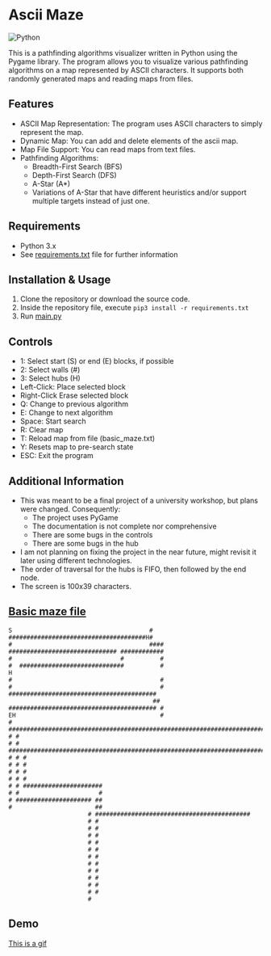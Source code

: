 # Ascii Maze

![Python](https://img.shields.io/badge/python-3670A0?style=for-the-badge&logo=python&logoColor=ffdd54)


This is a pathfinding algorithms visualizer written in Python using the Pygame library. The program allows you to visualize various pathfinding algorithms on a map represented by ASCII characters. It supports both randomly generated maps and reading maps from files.

## Features

- ASCII Map Representation: The program uses ASCII characters to simply represent the map.
- Dynamic Map: You can add and delete elements of the ascii map.
- Map File Support: You can read maps from text files. 
- Pathfinding Algorithms:
  - Breadth-First Search (BFS)
  - Depth-First Search (DFS)
  - A-Star (A*)
  - Variations of A-Star that have different heuristics and/or support multiple targets instead of just one.

## Requirements

- Python 3.x
- See [requirements.txt](./requirements.txt) file for further information

## Installation & Usage

1. Clone the repository or download the source code.
2. Inside the repository file, execute `pip3 install -r requirements.txt`
3. Run [main.py](./main.py)

## Controls

- 1: Select start (S) or end (E) blocks, if possible
- 2: Select walls (#)
- 3: Select hubs (H)
- Left-Click: Place selected block
- Right-Click Erase selected block
- Q: Change to previous algorithm
- E: Change to next algorithm
- Space: Start search
- R: Clear map
- T: Reload map from file (basic_maze.txt)
- Y: Resets map to pre-search state
- ESC: Exit the program

## Additional Information

- This was meant to be a final project of a university workshop, but plans were changed. Consequently:
  -  The project uses PyGame
  -  The documentation is not complete nor comprehensive
  -  There are some bugs in the controls
  -  There are some bugs in the hub
- I am not planning on fixing the project in the near future, might revisit it later using different technologies.
- The order of traversal for the hubs is FIFO, then followed by the end node.
- The screen is 100x39 characters.

## [Basic maze file](./basic_maze.txt)
```
S                                      #
######################################H#
#                                      ####
############################## ############
#                              #          #
#  #############################          #                              H
#                                         #
#                                         #
#########################################
                                        ##
######################################### #
EH                                        #
# #################################################################################################
# #
# # #################################################################################################
# # #
# # #
# # #
# # #
# # ######################
# #                      #
# ##################### ##
#                       ##
                      # ###########################################
                      # #
                      # #
                      # #
                      # #
                      # #
                      # #
                      # #
                      # #
                      # #
                      # #
                      # #
                      #
```

## Demo
[This is a gif](/Images/AsciiMaze.gif)

